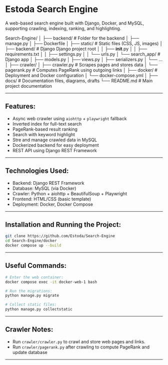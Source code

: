 # Estoda Search Engine

A web-based search engine built with Django, Docker, and MySQL, supporting crawling, indexing, ranking, and highlighting.

Search-Engine/
│
├── backend/ # Folder for the backend
│ ├── manage.py
│ ├── Dockerfile
│ ├── static/ # Static files (CSS, JS, images)
│ ├── backend/ # Django Django project root
│ │ ├── **init**.py
│ │ ├── requirements.txt
│ │ ├── settings.py
│ │ └── urls.py
│ └── search_app/ # Django app
│   ├── models.py
│   ├── views.py
│   ├── serializers.py
│   └── ...
│
├── crawler/
│ ├── crawler.py # Scrapes pages and stores data
│ └── pagerank.py # Computes PageRank using outgoing links
│
├── docker/ # Deployment and Docker configuration
│ └── docker-compose.yml
│
├── docs/ # Documentation files, diagrams, drafts
└── README.md  # Main project documentation

---

## Features:
- Async web crawler using `aiohttp` + `playwright` fallback
- Inverted index for full-text search
- PageRank-based result ranking
- Search with keyword highlight
- Stre and manage crawled data in MySQL
- Dockerized backend for easy deployment
- REST API using Django REST Framework

---

## Technologies Used:

- Backend: Django REST Framework
- Database: MySQL (via Docker)
- Crawler: Python + aiohttp + BeautifulSoup + Playwright
- Frontend: HTML/CSS (basic template)
- Deployment: Docker, Docker Compose

---

## Installation and Running the Project:

```bash
git clone https://github.com/Estoda/Search-Engine
cd Search-Engine/docker
docker compose up --build
```

---
## Useful Commands: 

```bash
# Enter the web container:
docker compose exec -it docker-web-1 bash

# Run the migrations:
python manage.py migrate

# Collect static files:
python manage.py collectstatic
```

---

## Crawler Notes:

- Run `crawler/crawler.py` to crawl and store web pages and links.
- Run `crawler/pagerank.py` after crawling to compute PageRank and update database

---
